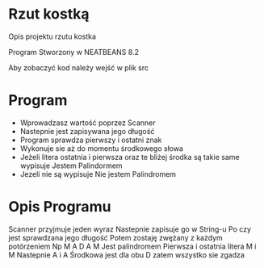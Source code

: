 # Rzut kostką
Opis projektu rzutu kostka

Program Stworzony w NEATBEANS 8.2

Aby zobaczyć kod należy wejść w plik src
# Program
- Wprowadzasz wartość poprzez Scanner
- Nastepnie jest zapisywana jego długość
- Program sprawdza pierwszy i ostatni znak 
- Wykonuje sie aż do momentu środkowego słowa
- Jeżeli litera ostatnia i pierwsza oraz te bliżej 
  środka są takie same wypisuje Jestem Palindormem 
- Jezeli nie są wypisuje Nie jestem Palindromem

# Opis Programu

Scanner przyjmuje jeden wyraz 
Nastepnie zapisuje go w String-u
Po czy jest sprawdzana jego długość 
Potem zostaję zwężany z każdym potórzeniem
Np M A D A M
Jest palindromem 
Pierwsza i ostatnia litera M i M 
Nastepnie A i A 
Środkowa jest dla obu D zatem wszystko sie zgadza 